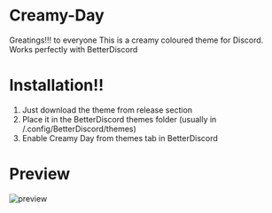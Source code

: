 # Creamy-Day
Greatings!!! to everyone
This is a creamy coloured theme for Discord.
Works perfectly with BetterDiscord
# Installation!!
1. Just download the theme from release section
2. Place it in the BetterDiscord themes folder
(usually in /.config/BetterDiscord/themes)
3. Enable Creamy Day from themes tab in BetterDiscord
# Preview
![preview](https://github.com/developer-vivek/Creamy-Day/assets/85994908/d692b914-bb9e-42f8-8af4-a22fe6d0107e)

